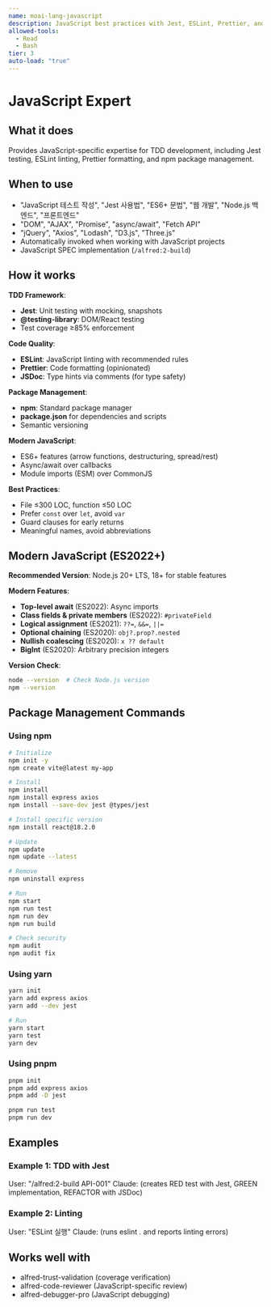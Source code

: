 ```yaml
---
name: moai-lang-javascript
description: JavaScript best practices with Jest, ESLint, Prettier, and npm package management
allowed-tools:
  - Read
  - Bash
tier: 3
auto-load: "true"
---
```


# JavaScript Expert

## What it does

Provides JavaScript-specific expertise for TDD development, including Jest testing, ESLint linting, Prettier formatting, and npm package management.

## When to use

- "JavaScript 테스트 작성", "Jest 사용법", "ES6+ 문법", "웹 개발", "Node.js 백엔드", "프론트엔드"
- "DOM", "AJAX", "Promise", "async/await", "Fetch API"
- "jQuery", "Axios", "Lodash", "D3.js", "Three.js"
- Automatically invoked when working with JavaScript projects
- JavaScript SPEC implementation (`/alfred:2-build`)

## How it works

**TDD Framework**:
- **Jest**: Unit testing with mocking, snapshots
- **@testing-library**: DOM/React testing
- Test coverage ≥85% enforcement

**Code Quality**:
- **ESLint**: JavaScript linting with recommended rules
- **Prettier**: Code formatting (opinionated)
- **JSDoc**: Type hints via comments (for type safety)

**Package Management**:
- **npm**: Standard package manager
- **package.json** for dependencies and scripts
- Semantic versioning

**Modern JavaScript**:
- ES6+ features (arrow functions, destructuring, spread/rest)
- Async/await over callbacks
- Module imports (ESM) over CommonJS

**Best Practices**:
- File ≤300 LOC, function ≤50 LOC
- Prefer `const` over `let`, avoid `var`
- Guard clauses for early returns
- Meaningful names, avoid abbreviations

## Modern JavaScript (ES2022+)

**Recommended Version**: Node.js 20+ LTS, 18+ for stable features

**Modern Features**:
- **Top-level await** (ES2022): Async imports
- **Class fields & private members** (ES2022): `#privateField`
- **Logical assignment** (ES2021): `??=`, `&&=`, `||=`
- **Optional chaining** (ES2020): `obj?.prop?.nested`
- **Nullish coalescing** (ES2020): `x ?? default`
- **BigInt** (ES2020): Arbitrary precision integers

**Version Check**:
```bash
node --version  # Check Node.js version
npm --version
```

## Package Management Commands

### Using npm
```bash
# Initialize
npm init -y
npm create vite@latest my-app

# Install
npm install
npm install express axios
npm install --save-dev jest @types/jest

# Install specific version
npm install react@18.2.0

# Update
npm update
npm update --latest

# Remove
npm uninstall express

# Run
npm start
npm run test
npm run dev
npm run build

# Check security
npm audit
npm audit fix
```

### Using yarn
```bash
yarn init
yarn add express axios
yarn add --dev jest

# Run
yarn start
yarn test
yarn dev
```

### Using pnpm
```bash
pnpm init
pnpm add express axios
pnpm add -D jest

pnpm run test
pnpm run dev
```

## Examples

### Example 1: TDD with Jest
User: "/alfred:2-build API-001"
Claude: (creates RED test with Jest, GREEN implementation, REFACTOR with JSDoc)

### Example 2: Linting
User: "ESLint 실행"
Claude: (runs eslint . and reports linting errors)

## Works well with

- alfred-trust-validation (coverage verification)
- alfred-code-reviewer (JavaScript-specific review)
- alfred-debugger-pro (JavaScript debugging)
